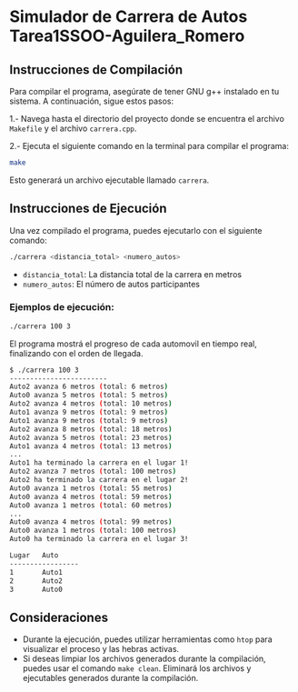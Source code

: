 # Simulador de Carrera de Autos Tarea1SSOO-Aguilera_Romero 

## Instrucciones de Compilación

Para compilar el programa, asegúrate de tener GNU g++ instalado en tu sistema. A continuación, sigue estos pasos:

1.- Navega hasta el directorio del proyecto donde se encuentra el archivo ```Makefile``` y el archivo ```carrera.cpp```.

2.- Ejecuta el siguiente comando en la terminal para compilar el programa:

```sh
make
```
Esto generará un archivo ejecutable llamado ```carrera```.

## Instrucciones de Ejecución
Una vez compilado el programa, puedes ejecutarlo con el siguiente comando:
```sh
./carrera <distancia_total> <numero_autos>
```
- ```distancia_total```: La distancia total de la carrera en metros
- ```numero_autos```: El número de autos participantes

### Ejemplos de ejecución:
```sh
./carrera 100 3
```
El programa mostrá el progreso de cada automovil en tiempo real, finalizando con el orden de llegada.
```sh
$ ./carrera 100 3
------------------------
Auto2 avanza 6 metros (total: 6 metros)
Auto0 avanza 5 metros (total: 5 metros)
Auto2 avanza 4 metros (total: 10 metros)
Auto1 avanza 9 metros (total: 9 metros)
Auto1 avanza 9 metros (total: 9 metros)
Auto2 avanza 8 metros (total: 18 metros)
Auto2 avanza 5 metros (total: 23 metros)
Auto1 avanza 4 metros (total: 13 metros)
...
Auto1 ha terminado la carrera en el lugar 1!
Auto2 avanza 7 metros (total: 100 metros)
Auto2 ha terminado la carrera en el lugar 2!
Auto0 avanza 1 metros (total: 55 metros)
Auto0 avanza 4 metros (total: 59 metros)
Auto0 avanza 1 metros (total: 60 metros)
...
Auto0 avanza 4 metros (total: 99 metros)
Auto0 avanza 1 metros (total: 100 metros)
Auto0 ha terminado la carrera en el lugar 3!

Lugar   Auto
-----------------
1       Auto1
2       Auto2
3       Auto0
```
## Consideraciones
- Durante la ejecución, puedes utilizar herramientas como ```htop``` para visualizar el proceso y las hebras activas.
- Si deseas limpiar los archivos generados durante la compilación, puedes usar el comando ```make clean```. Eliminará los archivos y ejecutables generados durante la compilación.
